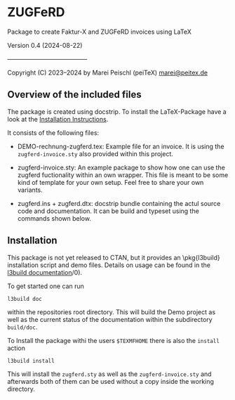# ZUGFeRD

Package to create Faktur-X and ZUGFeRD invoices using LaTeX

Version 0.4 (2024-08-22)

––––––––––––––––––––––––––

Copyright (C) 2023–2024 by Marei Peischl (peiTeX) <marei@peitex.de>

## Overview of the included files

The package is created using docstrip. To install the LaTeX-Package have a look at  the [Installation Instructions](##installation).

It consists of the following files:



* DEMO-rechnung-zugferd.tex: Example file for an invoice. It is using the `zugferd-invoice.sty` also provided within this project.

* zugferd-invoice.sty: An example package to show how one can use the zugferd fuctionality within an own wrapper. This file is meant to be some kind of template for your own setup. Feel free to share your own variants.

* zugferd.ins + zugferd.dtx: docstrip bundle containing the actul source code and documentation.  It can be build and typeset using the commands shown below.

## Installation

This package is not yet released to CTAN, but it provides an \pkg{l3build} installation script and demo files.
Details on usage can be found in the [l3build documentation](http://texdoc.net/serve/l3build)/0).

To get started one can run
```
l3build doc
```

within the repositories root directory.
This will build the Demo project as well as the current status of the documentation within the subdirectory `build/doc`.

To Install the package withi the users `$TEXMFHOME` there is also the `install` action

```
l3build install
```
This will install the `zugferd.sty`  as well as the `zugferd-invoice.sty` and afterwards both of them can be used without a copy inside the working directory.
